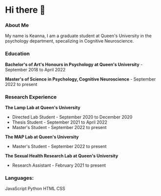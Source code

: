 # Hi there 👋

### About Me

My name is Keanna, I am a graduate student at Queen's University in the psychology department, specalizing in Cognitive Neuroscience. 

### Education

**Bachelor's of Art's Honours in Psychology at Queen's University** - September 2018 to April 2022

**Master's of Science in Psychology, Cognitive Neuroscience** - September 2022 to present

### Research Experience

**The Lamp Lab at Queen's University**
- Directed Lab Student - September 2020 to December 2020
- Thesis Student - September 2021 to April 2022
- Master's Student - September 2022 to present

**The MAP Lab at Queen's University**
- Master's Student - September 2022 to present

**The Sexual Health Research Lab at Queen's University**
- Research Assistant - February 2021 to present

### Languages:
JavaScript
Python
HTML
CSS
